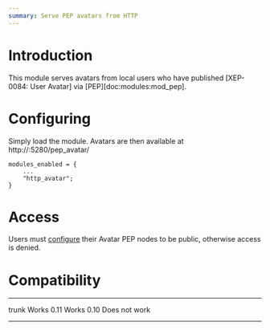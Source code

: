 ```yaml
---
summary: Serve PEP avatars from HTTP
---
```


# Introduction

This module serves avatars from local users who have published
[XEP-0084: User Avatar] via [PEP][doc:modules:mod_pep].

# Configuring

Simply load the module. Avatars are then available at
http://<host>:5280/pep_avatar/<username>

    modules_enabled = {
        ...
        "http_avatar";
    }

# Access

Users must [configure] their Avatar PEP nodes to be public, otherwise
access is denied.

# Compatibility

  ------- ---------------
  trunk   Works
  0.11    Works
  0.10    Does not work
  ------- ---------------

[configure]: https://xmpp.org/extensions/xep-0060.html#owner-configure
